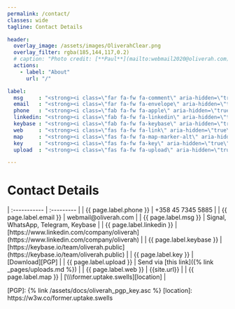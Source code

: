 ```yaml
---
permalink: /contact/
classes: wide
tagline: Contact Details

header:
  overlay_image: /assets/images/OliverahClear.png
  overlay_filter: rgba(185,144,117,0.2)
  # caption: "Photo credit: [**Paul**](mailto:webmail2020@oliverah.com)"
  actions:
    - label: "About"
      url: "/"

label:
  msg     : "<strong><i class=\"far fa-fw fa-comment\" aria-hidden=\"true\">       </i>&nbsp;Messages:     </strong>"
  email   : "<strong><i class=\"far fa-fw fa-envelope\" aria-hidden=\"true\">      </i>&nbsp;Email:        </strong>"
  phone   : "<strong><i class=\"fab fa-fw fa-apple\" aria-hidden=\"true\">         </i>&nbsp;Phone:        </strong>"
  linkedin: "<strong><i class=\"fab fa-fw fa-linkedin\" aria-hidden=\"true\">      </i>&nbsp;LinkedIn:     </strong>"
  keybase : "<strong><i class=\"fab fa-fw fa-keybase\" aria-hidden=\"true\">       </i>&nbsp;Keybase:      </strong>"
  web     : "<strong><i class=\"fas fa-fw fa-link\" aria-hidden=\"true\">          </i>&nbsp;Web:          </strong>"
  map     : "<strong><i class=\"fas fa-fw fa-map-marker-alt\" aria-hidden=\"true\"></i>&nbsp;Location:     </strong>"
  key     : "<strong><i class=\"fas fa-fw fa-key\" aria-hidden=\"true\">           </i>&nbsp;PGP&nbsp;Key: </strong>"
  upload  : "<strong><i class=\"fas fa-fw fa-upload\" aria-hidden=\"true\">        </i>&nbsp;Uploads:      </strong>"

---
```

<style>
  a { text-decoration: none; }
  tr, td { border: none; }
</style>

# Contact Details

| :----------- | :--------- |
| {{ page.label.phone }}    | [+358 45 7345 5885][Phone] |
| {{ page.label.email }}    | [webmail@oliverah.com](mailto:webmai@oliverah.com) |
| {{ page.label.msg }}      | [Signal], [WhatsApp], [Telegram], [Keybase] |
| {{ page.label.linkedin }} | [https://www.linkedin.com/company/oliverah](https://www.linkedin.com/company/oliverah) |
| {{ page.label.keybase }}  | [https://keybase.io/team/oliverah.public](https://keybase.io/team/oliverah.public) |
| {{ page.label.key }}      | [Download][PGP] |
| {{ page.label.upload }}   | Send via [this link]({% link _pages/uploads.md %}) |
| {{ page.label.web }}      | [{{site.url}}]({{site.url}}) |
| {{ page.label.map }}      | [\\\\\\former.uptake.swells][location] |

<!--
> {{ page.label.map }}<br /> Torggatan 8A7, <br />22100 Mariehamn, <br />Åland Islands, <br />Finland
{: .notice--info} -->

[Phone]:  tel:+3584573455885
[Signal]: https://signal.org
[WhatsApp]: https://whatsApp.com
[Telegram]: https://telegram.org
[Keybase]: https://keybase.io
[PGP]: {% link /assets/docs/oliverah_pgp_key.asc %}
[location]: https://w3w.co/former.uptake.swells
